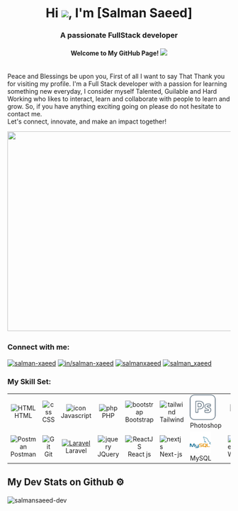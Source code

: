 <h1 align="center">Hi <img src="https://media.giphy.com/media/hvRJCLFzcasrR4ia7z/giphy.gif" width="22px">, I'm [Salman Saeed]</h1>
<h3 align="center">A passionate FullStack developer</h3>

<h4 align="center">Welcome to My GitHub Page! <img src="https://media1.giphy.com/media/v1.Y2lkPTc5MGI3NjExb3NrdDZiZG96c3h1ZXl4cmVyaGwwMWl5bzRpcmtmMzFycDk5YTI3ciZlcD12MV9pbnRlcm5hbF9naWZfYnlfaWQmY3Q9cw/3og0IDWkA6A7Ng9Hck/giphy.gif" width="22px"> </h4>  <br />
Peace and Blessings be upon you, First of all I want to say That Thank you for visiting my profile. I'm a Full Stack developer with a passion for learning something new everyday, I consider myself Talented, Guilable and Hard Working who likes to interact, learn and collaborate with people to learn and grow. So, if you have anything exciting going on please do not hesitate to contact me. <br />
Let's connect, innovate, and make an impact together! <br />

<img src="https://github.com/user-attachments/assets/f48384d4-fa71-4e9c-a8f6-f466b0695f56" width="600px" height="450px"> <br />

<h3 align="left">Connect with me:</h3>
<p align="left">
<a href="mailto:salmanxaeed@gmail.com" target="blank"><img align="center" src="https://static.vecteezy.com/system/resources/previews/012/871/452/large_2x/gmail-icon-google-product-illustration-free-png.png" alt="salman-xaeed" height="30" width="40" /></a>
<a href="https://linkedin.com/in/in/salman-xaeed" target="blank"><img align="center" src="https://raw.githubusercontent.com/rahuldkjain/github-profile-readme-generator/master/src/images/icons/Social/linked-in-alt.svg" alt="in/salman-xaeed" height="30" width="40" /></a>
<a href="https://fb.com/salmanxaeed" target="blank"><img align="center" src="https://raw.githubusercontent.com/rahuldkjain/github-profile-readme-generator/master/src/images/icons/Social/facebook.svg" alt="salmanxaeed" height="30" width="40" /></a>
<a href="https://instagram.com/salman_xaeed" target="blank"><img align="center" src="https://raw.githubusercontent.com/rahuldkjain/github-profile-readme-generator/master/src/images/icons/Social/instagram.svg" alt="salman_xaeed" height="30" width="40" /></a>
</p>

<h3 align="left">My Skill Set:</h3>
<table>
  <tr>
    <td align="center" width="96">
      <img
        src="https://skillicons.dev/icons?i=html"
        width="48"
        height="48"
        alt="HTML"
      />
      <br />HTML
    </td>
    <td align="center" width="96">
      <img
        src="https://skillicons.dev/icons?i=css"
        width="48"
        height="48"
        alt="css"
      />
      <br />CSS
    </td>
    <td align="center" width="96">
      <img
        src="https://techstack-generator.vercel.app/js-icon.svg"
        alt="icon"
        width="65"
        height="65"
      />
      <br />Javascript
    </td>
    <td align="center" width="96">
      <img
        src="https://skillicons.dev/icons?i=php"
        width="48"
        height="48"
        alt="php"
      />
      <br />PHP
    </td>
    <td align="center" width="96">
      <img
        src="https://skillicons.dev/icons?i=bootstrap"
        width="48"
        height="48"
        alt="bootstrap"
      />
      <br />Bootstrap
    </td>
    <td align="center" width="96">
      <img
        src="https://skillicons.dev/icons?i=tailwind"
        width="48"
        height="48"
        alt="tailwind"
      />
      <br />Tailwind
    </td>
    <td>
      <img
        src="https://raw.githubusercontent.com/devicons/devicon/master/icons/photoshop/photoshop-line.svg"
        width="58"
        height="58"
        alt="Photoshop"
      />
      <br />Photoshop
    </td>
    <td align="center" width="96">
      <img
        src="https://techstack-generator.vercel.app/github-icon.svg"
        width="65"
        height="65"
        alt="GitHub"
      />
      <br />Github
    </td>
  </tr>
  <tr>
    <td align="center" width="96">
      <img
        src="https://skillicons.dev/icons?i=postman"
        width="48"
        height="48"
        alt="Postman"
      />
      <br />Postman
    </td>
    <td align="center" width="96">
      <img
        src="https://upload.wikimedia.org/wikipedia/commons/e/e0/Git-logo.svg"
        width="48"
        height="48"
        alt="Git"
      />
      <br />Git
    </td>
    <td align="center" width="96">
      <a href="#">
        <img
          src="https://laravel.com/img/logomark.min.svg"
          width="48"
          height="48"
          alt="Laravel"
        />
      </a>
      <br />Laravel
    </td>
    <td align="center" width="96">
      <img
        src="https://skillicons.dev/icons?i=jquery"
        width="48"
        height="48"
        alt="jquery"
      />
      <br />JQuery
    </td>
    <td align="center" width="96">
      <img
        src="https://www.vectorlogo.zone/logos/reactjs/reactjs-icon.svg"
        width="48"
        height="48"
        alt="ReactJS"
      />
      <br />React js
    </td>
    <td>
      <img
        src="https://upload.wikimedia.org/wikipedia/commons/8/8e/Nextjs-logo.svg"
        width="58"
        height="58"
        alt="nextjs"
      />
      <br />Next-js
    </td>
    <td>
      <img
        src="https://raw.githubusercontent.com/devicons/devicon/master/icons/mysql/mysql-original-wordmark.svg"
        width="48"
        height="48"
        alt="MySQL"
      />
      <br />MySQL
    </td>
    <td>
      <img
        src="https://upload.wikimedia.org/wikipedia/commons/9/98/WordPress_blue_logo.svg"
        width="48"
        height="48"
        alt="WordPress"
      />
      <br />WordPress
    </td>
  </tr>
</table>

## My Dev Stats on Github ⚙️

<p><img align="center" src="https://github-readme-stats.vercel.app/api/top-langs?username=salmansaeed-dev&show_icons=true&locale=en&layout=compact" alt="salmansaeed-dev" /></p>
